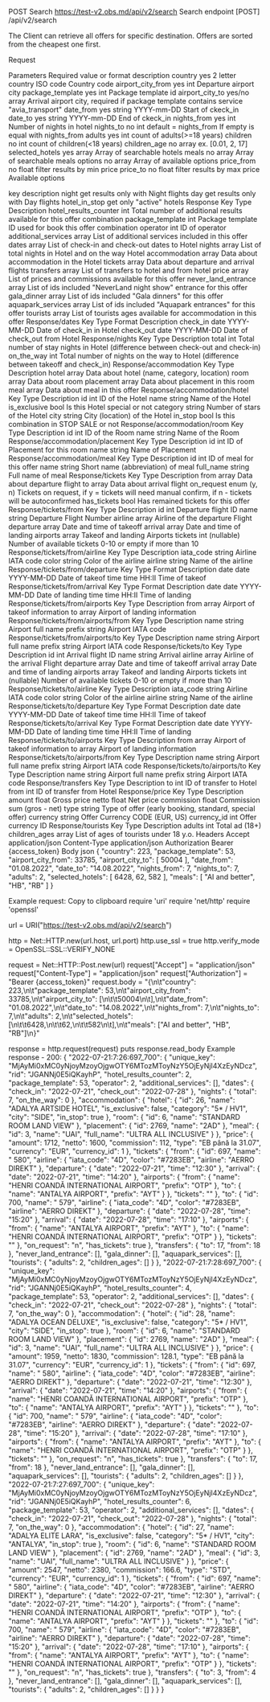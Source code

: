 POST Search
https://test-v2.obs.md/api/v2/search
Search endpoint
[POST] /api/v2/search

The Client can retrieve all offers for specific destination. Offers are sorted from the cheapest one first.

Request

Parameters	Required	value or format	description
country	yes	2 letter country ISO code	Country code
airport_city_from	yes	int	Departure airport city
package_template	yes	int	Package template id
airport_city_to	yes/no	array	Arrival airport city, required if package template contains service "avia_transport"
date_from	yes	string YYYY-mm-DD	Start of ckeck_in
date_to	yes	string YYYY-mm-DD	End of ckeck_in
nights_from	yes	int	Number of nights in hotel
nights_to	no	int default = nights_from	If empty is equal with nights_from
adults	yes	int	count of adults(>=18 years)
children	no	int	count of children(<18 years)
children_age	no	array	ex. [0.01, 2, 17]
selected_hotels	yes	array	Array of searchable hotels
meals	no	array	Array of searchable meals
options	no	array	Array of available options
price_from	no	float	filter results by min price
price_to	no	float	filter results by max price
Available options

key	description
night	get results only with Night flights
day	get results only with Day flights
hotel_in_stop	get only "active" hotels
Response
Key	Type	Description
hotel_results_counter	int	Total number of additional results available for this offer combination
package_template	int	Package template ID used for book this offer combination
operator	int	ID of operator
additional_services	array	List of additional services included in this offer
dates	array	List of check-in and check-out dates to Hotel
nights	array	List of total nights in Hotel and on the way Hotel
accommodation	array	Data about accommodation in the Hotel
tickets	array	Data about departure and arrival flights
transfers	array	List of transfers to hotel and from hotel
price	array	List of prices and commissions available for this offer
never_land_entrance	array	List of ids included "NeverLand night show" entrance for this offer
gala_dinner	array	List of ids included "Gala dinners" for this offer
aquapark_services	array	List of ids included "Aquapark entrances" for this offer
tourists	array	List of tourists ages available for accommodation in this offer
Response/dates
Key	Type	Format	Description
check_in	date	YYYY-MM-DD	Date of check_in in Hotel
check_out	date	YYYY-MM-DD	Date of check_out from Hotel
Response/nights
Key	Type	Description
total	int	Total number of stay nights in Hotel (difference between check-out and check-in)
on_the_way	int	Total number of nights on the way to Hotel (difference between takeoff and check_in)
Response/accommodation
Key	Type	Description
hotel	array	Data about hotel (name, category, location)
room	array	Data about room
placement	array	Data about placement in this room
meal	array	Data about meal in this offer
Response/accommodation/hotel
Key	Type	Description
id	int	ID of the Hotel
name	string	Name of the Hotel
is_exclusive	bool	Is this Hotel special or not
category	string	Number of stars of the Hotel
city	string	City (location) of the Hotel
in_stop	bool	Is this combination in STOP SALE or not
Response/accommodation/room
Key	Type	Description
id	int	ID of the Room
name	string	Name of the Room
Response/accommodation/placement
Key	Type	Description
id	int	ID of Placement for this room
name	string	Name of Placement
Response/accommodation/meal
Key	Type	Description
id	int	ID of meal for this offer
name	string	Short name (abbreviation) of meal
full_name	string	Full name of meal
Response/tickets
Key	Type	Description
from	array	Data about departure flight
to	array	Data about arrival flight
on_request	enum (y, n)	Tickets on request, if y = tickets will need manual confirm, if n - tickets will be autoconfirmed
has_tickets	bool	Has remained tickets for this offer
Response/tickets/from
Key	Type	Description
id	int	Departure flight ID
name	string	Departure Flight Number
airline	array	Airline of the departure Flight
departure	array	Date and time of takeoff
arrival	array	Date and time of landing
airports	array	Takeof and landing Airports
tickets	int (nullable)	Number of available tickets 0-10 or empty if more than 10
Response/tickets/from/airline
Key	Type	Description
iata_code	string	Airline IATA code
color	string	Color of the airline
airline	string	Name of the airline
Response/tickets/from/departure
Key	Type	Format	Description
date	date	YYYY-MM-DD	Date of takeof
time	time	HH:II	Time of takeof
Response/tickets/from/arrival
Key	Type	Format	Description
date	date	YYYY-MM-DD	Date of landing
time	time	HH:II	Time of landing
Response/tickets/from/airports
Key	Type	Description
from	array	Airport of takeof information
to	array	Airport of landing information
Response/tickets/from/airports/from
Key	Type	Description
name	string	Airport full name
prefix	string	Airport IATA code
Response/tickets/from/airports/to
Key	Type	Description
name	string	Airport full name
prefix	string	Airport IATA code
Response/tickets/to
Key	Type	Description
id	int	Arrival flight ID
name	string	Arrival
airline	array	Airline of the arrival Flight
departure	array	Date and time of takeoff
arrival	array	Date and time of landing
airports	array	Takeof and landing Airports
tickets	int (nullable)	Number of available tickets 0-10 or empty if more than 10
Response/tickets/to/airline
Key	Type	Description
iata_code	string	Airline IATA code
color	string	Color of the airline
airline	string	Name of the airline
Response/tickets/to/departure
Key	Type	Format	Description
date	date	YYYY-MM-DD	Date of takeof
time	time	HH:II	Time of takeof
Response/tickets/to/arrival
Key	Type	Format	Description
date	date	YYYY-MM-DD	Date of landing
time	time	HH:II	Time of landing
Response/tickets/to/airports
Key	Type	Description
from	array	Airport of takeof information
to	array	Airport of landing information
Response/tickets/to/airports/from
Key	Type	Description
name	string	Airport full name
prefix	string	Airport IATA code
Response/tickets/to/airports/to
Key	Type	Description
name	string	Airport full name
prefix	string	Airport IATA code
Response/transfers
Key	Type	Description
to	int	ID of transfer to Hotel
from	int	ID of transfer from Hotel
Response/price
Key	Type	Description
amount	float	Gross price
netto	float	Net price
commission	float	Commission sum (gros - net)
type	string	Type of offer (early booking, standard, special offer)
currency	string	Offer Currency CODE (EUR, US)
currency_id	int	Offer currency ID
Response/tourists
Key	Type	Description
adults	int	Total ad (18+)
children_ages	array	List of ages of tourists under 18 y.o.
Headers
Accept
application/json
Content-Type
application/json
Authorization
Bearer {access_token}
Body json
{
  "country": 223,
  "package_template": 53,
  "airport_city_from": 33785,
  "airport_city_to": [
    50004
  ],
  "date_from": "01.08.2022",
  "date_to": "14.08.2022",
  "nights_from": 7,
  "nights_to": 7,
  "adults": 2,
  "selected_hotels": [
    6428,
    62,
    582
  ],
  "meals": [
    "AI and better",
    "HB",
    "RB"
  ]
}

Example request:
Copy to clipboard
require 'uri'
require 'net/http'
require 'openssl'

url = URI("https://test-v2.obs.md/api/v2/search")

http = Net::HTTP.new(url.host, url.port)
http.use_ssl = true
http.verify_mode = OpenSSL::SSL::VERIFY_NONE

request = Net::HTTP::Post.new(url)
request["Accept"] = "application/json"
request["Content-Type"] = "application/json"
request["Authorization"] = "Bearer {access_token}"
request.body = "{\n\t\"country\": 223,\n\t\"package_template\": 53,\n\t\"airport_city_from\": 33785,\n\t\"airport_city_to\": [\n\t\t50004\n\t],\n\t\"date_from\": \"01.08.2022\",\n\t\"date_to\": \"14.08.2022\",\n\t\"nights_from\": 7,\n\t\"nights_to\": 7,\n\t\"adults\": 2,\n\t\"selected_hotels\": [\n\t\t6428,\n\t\t62,\n\t\t582\n\t],\n\t\"meals\": [\"AI and better\", \"HB\", \"RB\"]\n}"

response = http.request(request)
puts response.read_body
Example response - 200:
{
	"2022-07-21:7:26:697_700": {
		"unique_key": "MjAyMi0xMC0yNjoyMzoyOjgwOTY6MTozMToyNzY5OjEyNjI4XzEyNDcz",
		"rid": "JGANNj0E5iQKayhP",
		"hotel_results_counter": 2,
		"package_template": 53,
		"operator": 2,
		"additional_services": [],
		"dates": {
			"check_in": "2022-07-21",
			"check_out": "2022-07-28"
		},
		"nights": {
			"total": 7,
			"on_the_way": 0
		},
		"accommodation": {
			"hotel": {
				"id": 26,
				"name": "ADALYA ARTSIDE HOTEL",
				"is_exclusive": false,
				"category": "5* \/ HV1",
				"city": "SIDE",
				"in_stop": true
			},
			"room": {
				"id": 6,
				"name": "STANDARD ROOM LAND VIEW"
			},
			"placement": {
				"id": 2769,
				"name": "2AD"
			},
			"meal": {
				"id": 3,
				"name": "UAI",
				"full_name": "ULTRA ALL INCLUSIVE"
			}
		},
		"price": {
			"amount": 1712,
			"netto": 1600,
			"commission": 112,
			"type": "EB până la 31.07",
			"currency": "EUR",
			"currency_id": 1
		},
		"tickets": {
			"from": {
				"id": 697,
				"name": " 580",
				"airline": {
					"iata_code": "4D",
					"color": "#7283EB",
					"airline": "AERRO DIREKT"
				},
				"departure": {
					"date": "2022-07-21",
					"time": "12:30"
				},
				"arrival": {
					"date": "2022-07-21",
					"time": "14:20"
				},
				"airports": {
					"from": {
						"name": "HENRI COANDĂ INTERNATIONAL AIRPORT",
						"prefix": "OTP"
					},
					"to": {
						"name": "ANTALYA AIRPORT",
						"prefix": "AYT"
					}
				},
				"tickets": ""
			},
			"to": {
				"id": 700,
				"name": " 579",
				"airline": {
					"iata_code": "4D",
					"color": "#7283EB",
					"airline": "AERRO DIREKT"
				},
				"departure": {
					"date": "2022-07-28",
					"time": "15:20"
				},
				"arrival": {
					"date": "2022-07-28",
					"time": "17:10"
				},
				"airports": {
					"from": {
						"name": "ANTALYA AIRPORT",
						"prefix": "AYT"
					},
					"to": {
						"name": "HENRI COANDĂ INTERNATIONAL AIRPORT",
						"prefix": "OTP"
					}
				},
				"tickets": ""
			},
			"on_request": "n",
			"has_tickets": true
		},
		"transfers": {
			"to": 17,
			"from": 18
		},
		"never_land_entrance": [],
		"gala_dinner": [],
		"aquapark_services": [],
		"tourists": {
			"adults": 2,
			"children_ages": []
		}
	},
	"2022-07-21:7:28:697_700": {
		"unique_key": "MjAyMi0xMC0yNjoyMzoyOjgwOTY6MTozMToyNzY5OjEyNjI4XzEyNDcz",
		"rid": "JGANNj0E5iQKayhP",
		"hotel_results_counter": 4,
		"package_template": 53,
		"operator": 2,
		"additional_services": [],
		"dates": {
			"check_in": "2022-07-21",
			"check_out": "2022-07-28"
		},
		"nights": {
			"total": 7,
			"on_the_way": 0
		},
		"accommodation": {
			"hotel": {
				"id": 28,
				"name": "ADALYA OCEAN DELUXE",
				"is_exclusive": false,
				"category": "5* \/ HV1",
				"city": "SIDE",
				"in_stop": true
			},
			"room": {
				"id": 6,
				"name": "STANDARD ROOM LAND VIEW"
			},
			"placement": {
				"id": 2769,
				"name": "2AD"
			},
			"meal": {
				"id": 3,
				"name": "UAI",
				"full_name": "ULTRA ALL INCLUSIVE"
			}
		},
		"price": {
			"amount": 1959,
			"netto": 1830,
			"commission": 128.1,
			"type": "EB până la 31.07",
			"currency": "EUR",
			"currency_id": 1
		},
		"tickets": {
			"from": {
				"id": 697,
				"name": " 580",
				"airline": {
					"iata_code": "4D",
					"color": "#7283EB",
					"airline": "AERRO DIREKT"
				},
				"departure": {
					"date": "2022-07-21",
					"time": "12:30"
				},
				"arrival": {
					"date": "2022-07-21",
					"time": "14:20"
				},
				"airports": {
					"from": {
						"name": "HENRI COANDĂ INTERNATIONAL AIRPORT",
						"prefix": "OTP"
					},
					"to": {
						"name": "ANTALYA AIRPORT",
						"prefix": "AYT"
					}
				},
				"tickets": ""
			},
			"to": {
				"id": 700,
				"name": " 579",
				"airline": {
					"iata_code": "4D",
					"color": "#7283EB",
					"airline": "AERRO DIREKT"
				},
				"departure": {
					"date": "2022-07-28",
					"time": "15:20"
				},
				"arrival": {
					"date": "2022-07-28",
					"time": "17:10"
				},
				"airports": {
					"from": {
						"name": "ANTALYA AIRPORT",
						"prefix": "AYT"
					},
					"to": {
						"name": "HENRI COANDĂ INTERNATIONAL AIRPORT",
						"prefix": "OTP"
					}
				},
				"tickets": ""
			},
			"on_request": "n",
			"has_tickets": true
		},
		"transfers": {
			"to": 17,
			"from": 18
		},
		"never_land_entrance": [],
		"gala_dinner": [],
		"aquapark_services": [],
		"tourists": {
			"adults": 2,
			"children_ages": []
		}
	},
	"2022-07-21:7:27:697_700": {
		"unique_key": "MjAyMi0xMC0yNjoyMzoyOjgwOTY6MTozMToyNzY5OjEyNjI4XzEyNDcz",
		"rid": "JGANNj0E5iQKayhP",
		"hotel_results_counter": 6,
		"package_template": 53,
		"operator": 2,
		"additional_services": [],
		"dates": {
			"check_in": "2022-07-21",
			"check_out": "2022-07-28"
		},
		"nights": {
			"total": 7,
			"on_the_way": 0
		},
		"accommodation": {
			"hotel": {
				"id": 27,
				"name": "ADALYA ELITE LARA",
				"is_exclusive": false,
				"category": "5* \/ HV1",
				"city": "ANTALYA",
				"in_stop": true
			},
			"room": {
				"id": 6,
				"name": "STANDARD ROOM LAND VIEW"
			},
			"placement": {
				"id": 2769,
				"name": "2AD"
			},
			"meal": {
				"id": 3,
				"name": "UAI",
				"full_name": "ULTRA ALL INCLUSIVE"
			}
		},
		"price": {
			"amount": 2547,
			"netto": 2380,
			"commission": 166.6,
			"type": "STD",
			"currency": "EUR",
			"currency_id": 1
		},
		"tickets": {
			"from": {
				"id": 697,
				"name": " 580",
				"airline": {
					"iata_code": "4D",
					"color": "#7283EB",
					"airline": "AERRO DIREKT"
				},
				"departure": {
					"date": "2022-07-21",
					"time": "12:30"
				},
				"arrival": {
					"date": "2022-07-21",
					"time": "14:20"
				},
				"airports": {
					"from": {
						"name": "HENRI COANDĂ INTERNATIONAL AIRPORT",
						"prefix": "OTP"
					},
					"to": {
						"name": "ANTALYA AIRPORT",
						"prefix": "AYT"
					}
				},
				"tickets": ""
			},
			"to": {
				"id": 700,
				"name": " 579",
				"airline": {
					"iata_code": "4D",
					"color": "#7283EB",
					"airline": "AERRO DIREKT"
				},
				"departure": {
					"date": "2022-07-28",
					"time": "15:20"
				},
				"arrival": {
					"date": "2022-07-28",
					"time": "17:10"
				},
				"airports": {
					"from": {
						"name": "ANTALYA AIRPORT",
						"prefix": "AYT"
					},
					"to": {
						"name": "HENRI COANDĂ INTERNATIONAL AIRPORT",
						"prefix": "OTP"
					}
				},
				"tickets": ""
			},
			"on_request": "n",
			"has_tickets": true
		},
		"transfers": {
			"to": 3,
			"from": 4
		},
		"never_land_entrance": [],
		"gala_dinner": [],
		"aquapark_services": [],
		"tourists": {
			"adults": 2,
			"children_ages": []
		}
	}
}